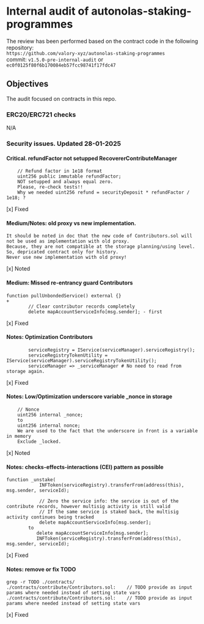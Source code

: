 # Internal audit of autonolas-staking-programmes
The review has been performed based on the contract code in the following repository:<br>
`https://github.com/valory-xyz/autonolas-staking-programmes` <br>
commit: `v1.5.0-pre-internal-audit` or `ec0f0125f80f6b170084eb57fcc98741f17fdc47` <br> 

## Objectives
The audit focused on contracts in this repo. <br>

### ERC20/ERC721 checks
N/A

### Security issues. Updated 28-01-2025
#### Critical. refundFactor not setupped RecovererContributeManager
```
    // Refund factor in 1e18 format
    uint256 public immutable refundFactor;
    NOT setupped and always equal zero. 
    Please, re-check tests!!
    Why we needed uint256 refund = securityDeposit * refundFactor / 1e18; ?
```
[x] Fixed

#### Medium/Notes: old proxy vs new implementation.
```
It should be noted in doc that the new code of Contributors.sol will not be used as implementation with old proxy.
Because, they are not compatible at the storage planning/using level.
So, depricated contract only for history.
Never use new implementation with old proxy!
```
[x] Noted

#### Medium: Missed re-entrancy guard Contributors
```
function pullUnbondedService() external {}
+
        // Clear contributor records completely
        delete mapAccountServiceInfo[msg.sender]; - first
```
[x] Fixed

#### Notes: Optimization Contributors
```
        serviceRegistry = IService(serviceManager).serviceRegistry();
        serviceRegistryTokenUtility = IService(serviceManager).serviceRegistryTokenUtility();
        serviceManager => _serviceManager # No need to read from storage again.
```
[x] Fixed

#### Notes: Low/Optimization underscore variable _nonce in storage
```
    // Nonce
    uint256 internal _nonce;
    to
    uint256 internal nonce;
    We are used to the fact that the underscore in front is a variable in memory
    Exclude _locked.
```
[x] Noted

#### Notes: checks-effects-interactions (CEI) pattern as possible
```
function _unstake(
            INFToken(serviceRegistry).transferFrom(address(this), msg.sender, serviceId);

            // Zero the service info: the service is out of the contribute records, however multisig activity is still valid
            // If the same service is staked back, the multisig activity continues being tracked
            delete mapAccountServiceInfo[msg.sender];
        to
           delete mapAccountServiceInfo[msg.sender];
           INFToken(serviceRegistry).transferFrom(address(this), msg.sender, serviceId); 
```
[x] Fixed

#### Notes: remove or fix TODO
```
grep -r TODO ./contracts/
./contracts/contribute/Contributors.sol:    // TODO provide as input params where needed instead of setting state vars
./contracts/contribute/Contributors.sol:    // TODO provide as input params where needed instead of setting state vars
```
[x] Fixed




